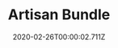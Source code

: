 ---
templateKey: blog-post
featuredpost: false
date: 2020-02-26T00:00:02.711Z
featuredimage: /img/Artisan_Bundle.png
title: Artisan Bundle
description: Pantry
reward: Keg (1)
tags:
  - Truffle Oil
  - Cloth
  - Goat Cheese
  - Cheese
  - Honey
  - Jelly
  - Apple
  - Apricot
  - Orange
  - Peach
  - Pomegranate
  - Cherry
  - bundles
  - Pantry
---